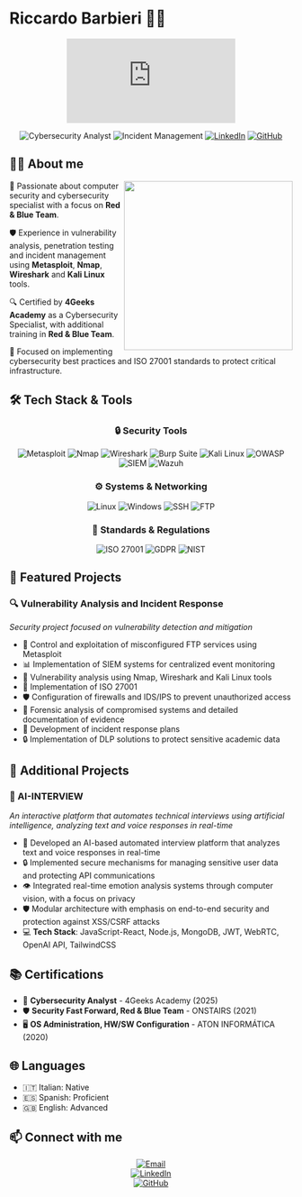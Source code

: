 # Riccardo Barbieri 👨‍💻

<div align="center">

  <iframe src="https://tryhackme.com/api/v2/badges/public-profile?userPublicId=3858985" style='border:none;'></iframe>


  ![Cybersecurity Analyst](https://img.shields.io/badge/Cybersecurity-Analyst-blue?style=for-the-badge&logo=shield&logoColor=white)
  ![Incident Management](https://img.shields.io/badge/Incident-Management-red?style=for-the-badge&logo=shieldsdotio&logoColor=white)
  [![LinkedIn](https://img.shields.io/badge/LinkedIn-Connect-0077B5?style=for-the-badge&logo=linkedin&logoColor=white)](https://www.linkedin.com/in/riccardo-barbieri1702)
  [![GitHub](https://img.shields.io/badge/GitHub-Follow-181717?style=for-the-badge&logo=github&logoColor=white)](https://github.com/17ricky17)

</div>

## 👨‍💻 About me

<img align="right" width="300" src="https://media.giphy.com/media/v1.Y2lkPTc5MGI3NjExMmExdmo2Z21vbXhvNG91a3Bwc3Q2Y2JqbjBmZXVtN21vOG5yNDFqMSZlcD12MV9pbnRlcm5hbF9naWZzX2dpZklkJmN0PWc/JqmupuTVZYaQX5s094/giphy.gif" />

🔐 Passionate about computer security and cybersecurity specialist with a focus on **Red & Blue Team**.

🛡️ Experience in vulnerability analysis, penetration testing and incident management using **Metasploit**, **Nmap**, **Wireshark** and **Kali Linux** tools.

🔍 Certified by **4Geeks Academy** as a Cybersecurity Specialist, with additional training in **Red & Blue Team**.

🧩 Focused on implementing cybersecurity best practices and ISO 27001 standards to protect critical infrastructure.

## 🛠️ Tech Stack & Tools

<div align="center">
  
  ### 🔒 Security Tools
  ![Metasploit](https://img.shields.io/badge/-Metasploit-brightgreen?style=flat-square&logo=metasploit&logoColor=white)
  ![Nmap](https://img.shields.io/badge/-Nmap-orange?style=flat-square&logo=nmap&logoColor=white)
  ![Wireshark](https://img.shields.io/badge/-Wireshark-1679A7?style=flat-square&logo=wireshark&logoColor=white)
  ![Burp Suite](https://img.shields.io/badge/-Burp_Suite-FF6347?style=flat-square&logo=burp-suite&logoColor=white)
  ![Kali Linux](https://img.shields.io/badge/-Kali_Linux-557C94?style=flat-square&logo=kali-linux&logoColor=white)
  ![OWASP](https://img.shields.io/badge/-OWASP-000000?style=flat-square&logo=owasp&logoColor=white)
  ![SIEM](https://img.shields.io/badge/-SIEM-2F4F4F?style=flat-square&logo=elastic&logoColor=white)
  ![Wazuh](https://img.shields.io/badge/-Wazuh-1EAE72?style=flat-square&logo=wazuh&logoColor=white)
  
  ### ⚙️ Systems & Networking
  ![Linux](https://img.shields.io/badge/-Linux-FCC624?style=flat-square&logo=linux&logoColor=black)
  ![Windows](https://img.shields.io/badge/-Windows-0078D6?style=flat-square&logo=windows&logoColor=white)
  ![SSH](https://img.shields.io/badge/-SSH-4D4D4D?style=flat-square&logo=ssh&logoColor=white)
  ![FTP](https://img.shields.io/badge/-FTP-5A595A?style=flat-square&logo=ftp&logoColor=white)
  
  ### 📜 Standards & Regulations
  ![ISO 27001](https://img.shields.io/badge/-ISO_27001-2F4F4F?style=flat-square&logo=iso&logoColor=white)
  ![GDPR](https://img.shields.io/badge/-GDPR-3E4095?style=flat-square&logo=data:image/svg+xml;base64,PHN2ZyB4bWxucz0iaHR0cDovL3d3dy53My5vcmcvMjAwMC9zdmciIHZpZXdCb3g9IjAgMCAyNCAyNCI+PHBhdGggZD0iTTEyLDIuQTEwLDEwLDAsMSwwLDIyLDEyLDEwLDEwLDAsMCwwLDEyLDJabTEsMTVIMTFWMTFoMlptMC04SDExVjdoMloiIGZpbGw9IiNmZmYiLz48L3N2Zz4=&logoColor=white)
  ![NIST](https://img.shields.io/badge/-NIST-0B3D91?style=flat-square&logo=data:image/svg+xml;base64,PHN2ZyB4bWxucz0iaHR0cDovL3d3dy53My5vcmcvMjAwMC9zdmciIHZpZXdCb3g9IjAgMCAyNCAyNCI+PHBhdGggZD0iTTEyLDIuQTEwLDEwLDAsMSwwLDIyLDEyLDEwLDEwLDAsMCwwLDEyLDJabTEsMTVIMTFWMTFoMlptMC04SDExVjdoMloiIGZpbGw9IiNmZmYiLz48L3N2Zz4=&logoColor=white)

</div>

## 🚀 Featured Projects

### 🔍 Vulnerability Analysis and Incident Response
*Security project focused on vulnerability detection and mitigation*

- 🔐 Control and exploitation of misconfigured FTP services using Metasploit  
- 📊 Implementation of SIEM systems for centralized event monitoring  
- 🔎 Vulnerability analysis using Nmap, Wireshark and Kali Linux tools  
- 🧩 Implementation of ISO 27001  
- 🛡️ Configuration of firewalls and IDS/IPS to prevent unauthorized access  
- 🔬 Forensic analysis of compromised systems and detailed documentation of evidence  
- 📝 Development of incident response plans  
- 🔒 Implementation of DLP solutions to protect sensitive academic data  

## 🚀 Additional Projects

### 🤖 AI-INTERVIEW
*An interactive platform that automates technical interviews using artificial intelligence, analyzing text and voice responses in real-time*

- 🧠 Developed an AI-based automated interview platform that analyzes text and voice responses in real-time  
- 🔒 Implemented secure mechanisms for managing sensitive user data and protecting API communications  
- 👁️ Integrated real-time emotion analysis systems through computer vision, with a focus on privacy  
- 🛡️ Modular architecture with emphasis on end-to-end security and protection against XSS/CSRF attacks  
- 💻 **Tech Stack**: JavaScript-React, Node.js, MongoDB, JWT, WebRTC, OpenAI API, TailwindCSS  

## 📚 Certifications

- 🔰 **Cybersecurity Analyst** - 4Geeks Academy (2025)  
- 🛡️ **Security Fast Forward, Red & Blue Team** - ONSTAIRS (2021)  
- 🖥️ **OS Administration, HW/SW Configuration** - ATON INFORMÁTICA (2020)  

## 🌐 Languages

- 🇮🇹 Italian: Native  
- 🇪🇸 Spanish: Proficient  
- 🇬🇧 English: Advanced  

## 📫 Connect with me

<div align="center">

  [![Email](https://img.shields.io/badge/Email-riccardobarbieri.1702@gmail.com-D14836?style=for-the-badge&logo=gmail&logoColor=white)](mailto:riccardobarbieri.1702@gmail.com)  
  [![LinkedIn](https://img.shields.io/badge/LinkedIn-riccardo--barbieri1702-0077B5?style=for-the-badge&logo=linkedin&logoColor=white)](https://www.linkedin.com/in/riccardo-barbieri1702)  
  [![GitHub](https://img.shields.io/badge/GitHub-17ricky17-181717?style=for-the-badge&logo=github&logoColor=white)](https://github.com/17ricky17)

</div>
